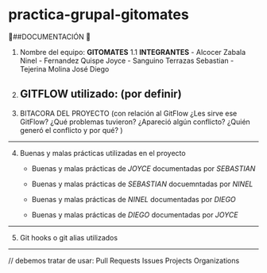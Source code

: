 # practica-grupal-gitomates

🍅##DOCUMENTACIÓN 🍅

1. Nombre del equipo: **GITOMATES**
      1.1 **INTEGRANTES**
         - Alcocer Zabala Ninel 
         - Fernandez Quispe Joyce 
         - Sanguino Terrazas Sebastian
         - Tejerina Molina José Diego
3. GITFLOW utilizado: (por definir)
   ---
4. BITACORA DEL PROYECTO (con relación al GitFlow ¿Les sirve ese GitFlow? ¿Qué problemas tuvieron? ¿Apareció algún conflicto? ¿Quién generó el conflicto y por qué?
)




---
4. Buenas y malas prácticas utilizadas en el proyecto
     - Buenas y malas prácticas de *JOYCE* documentadas por *SEBASTIAN*
       
     - Buenas y malas prácticas de *SEBASTIAN* docuemntadas por *NINEL*
       
     - Buenas y malas prácticas de *NINEL* documentadas por *DIEGO*
       
     - Buenas y malas prácticas de *DIEGO* documentadas por *JOYCE*
       
---
5. Git hooks o git alias utilizados
---
// debemos tratar de usar: Pull Requests
Issues
Projects
Organizations
